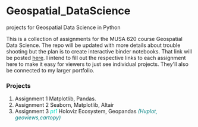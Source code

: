 # Geospatial_DataScience
projects for Geospatial Data Science in Python


This is a collection of assignments for the MUSA 620 course Geospatial Data Science. The repo will be updated with more details 
about trouble shooting but the plan is to create interactive binder notebooks. That link will be posted [here](https://hub.gke.mybinder.org/user/nasiek-geospatial_datascience-adn8u03a/tree#notebooks). I intend to fill out the respective links to each assignment here to make it easy for viewers to just see individual projects. They'll also be connected to my larger portfolio.

### Projects
1. Assignment 1 Matplotlib, Pandas. 
2. Assignment 2 Seaborn, Matplotlib, Altair
3. Assignment 3 <span style="color:#00e3c8">*pt1*</span> Holoviz Ecosystem, Geopandas <span style="color:#008080">*(Hvplot, geoviews,cartopy)*</span>
